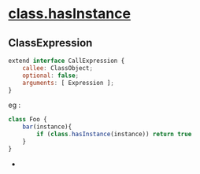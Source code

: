 # [class.hasInstance](https://github.com/tc39/proposal-class-brand-check)

## ClassExpression

```js
extend interface CallExpression {
    callee: ClassObject; 
    optional: false;
    arguments: [ Expression ];
}
```

eg :

```js
class Foo {
    bar(instance){
        if (class.hasInstance(instance)) return true
    }
}
```
- 
